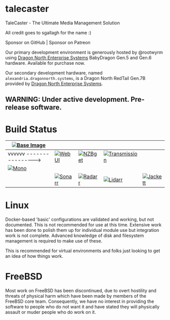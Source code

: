 # talecaster
TaleCaster - The Ultimate Media Management Solution

All credit goes to sgallagh for the name :)

Sponsor on GitHub | Sponsor on Patreon

Our primary development environment is generously hosted by @rootwyrm using [Dragon North Enterprise Systems](https://www.dragonnorth.systems) BabyDragon Gen.5 and Gen.6 hardware. Available for purchase now.

Our secondary development hardware, named `alexandria.dragonnorth.systems`, is a Dragon North RedTail Gen.7B provided by [Dragon North Enterprise Systems](https://www.dragonnorth.systems).

## WARNING: Under active development. Pre-release software.

# Build Status
| [![Base Image](https://github.com/rootwyrm/talecaster/actions/workflows/tc_docker.yml/badge.svg)](https://github.com/rootwyrm/talecaster/actions/workflows/tc_docker.yml) |                                                                                                                                                                                       |                                                                                                                                                                                 |   |   |
|---------------------------------------------------------------------------------------------------------------------------------------------------------------------------------|---------------------------------------------------------------------------------------------------------------------------------------------------------------------------------------|---------------------------------------------------------------------------------------------------------------------------------------------------------------------------------|---|---|
| vvvvvv ----------------> | [![Web UI](https://github.com/rootwyrm/talecaster/actions/workflows/tc_frontend.yml/badge.svg)](https://github.com/rootwyrm/talecaster/actions/workflows/tc_frontend.yml) | [![NZBget](https://github.com/rootwyrm/talecaster/actions/workflows/tc_nzbget.yml/badge.svg)](https://github.com/rootwyrm/talecaster/actions/workflows/tc_nzbget.yml) | [![Transmission](https://github.com/rootwyrm/talecaster/actions/workflows/tc_transmission.yml/badge.svg)](https://github.com/rootwyrm/talecaster/actions/workflows/tc_transmission.yml) |   |
| [![Mono](https://github.com/rootwyrm/talecaster/actions/workflows/tc_mono.yml/badge.svg)](https://github.com/rootwyrm/talecaster/actions/workflows/tc_mono.yml)                                                                                                                                                                                |                                                                                                                                                                                       |                                                                                                                                                                                 |   |   |
|                                                                                                                                                                                 | [![Sonarr](https://github.com/rootwyrm/talecaster/actions/workflows/tc_sonarr.yml/badge.svg)](https://github.com/rootwyrm/talecaster/actions/workflows/tc_sonarr.yml) | [![Radarr](https://github.com/rootwyrm/talecaster/actions/workflows/tc_radarr.yml/badge.svg)](https://github.com/rootwyrm/talecaster/actions/workflows/tc_radarr.yml) | [![Lidarr](https://github.com/rootwyrm/talecaster/actions/workflows/tc_lidarr.yml/badge.svg)](https://github.com/rootwyrm/talecaster/actions/workflows/tc_lidarr.yml) | [![Jackett](https://github.com/rootwyrm/talecaster/actions/workflows/tc_jackett.yml/badge.svg)](https://github.com/rootwyrm/talecaster/actions/workflows/tc_jackett.yml) |

# Linux
Docker-based 'basic' configurations are validated and working, but not documented. This is not recommended for use at this time. Extensive work has been done to polish them up for individual module use but integration work is not complete. Advanced knowledge of disk and filesystem management is required to make use of these.

This is recommended for virtual environments and folks just looking to get an idea of how things work.

# FreeBSD
Most work on FreeBSD has been discontinued, due to overt hostility and threats of physical harm which have been made by members of the FreeBSD core team. Consequently, we have no interest in providing the software to people who do not want it and have stated they will physically assault or muder people who do work on it.
